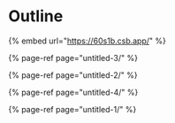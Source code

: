 # Outline

{% embed url="https://60s1b.csb.app/" %}

{% page-ref page="untitled-3/" %}

{% page-ref page="untitled-2/" %}

{% page-ref page="untitled-4/" %}

{% page-ref page="untitled-1/" %}
